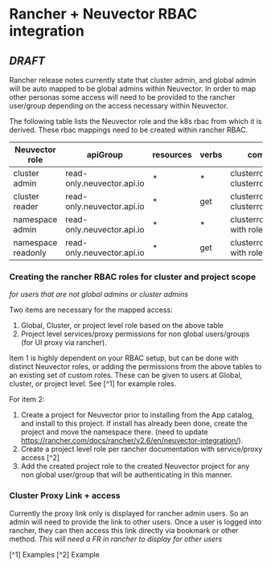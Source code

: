 # Rancher + Neuvector RBAC integration
## _DRAFT_

Rancher release notes currently state that cluster admin, and global admin will be auto mapped to be global admins within Neuvector. In order to map other personas some access will need to be provided to the rancher user/group depending on the access necessary within Neuvector.

The following table lists the Neuvector role and the k8s rbac from which it is derived. These rbac mappings need to be created within rancher RBAC.

|Neuvector role|apiGroup |resources|verbs|comment|
|-----|-----|-----|-----|-----|
cluster admin|read-only.neuvector.api.io|*|*| clusterrole(with clusterrolebinding)|
cluster reader|read-only.neuvector.api.io|*|get| clusterrole(with clusterrolebinding)|
namespace admin|read-only.neuvector.api.io|*|*| clusterrole/role with rolebinding)|
namespace readonly|read-only.neuvector.api.io|*|get| clusterrole/role with rolebinding)|

### Creating the rancher RBAC roles for cluster and project scope
_for users that are not global admins or cluster admins_

Two items are necessary for the mapped access:
1. Global, Cluster, or project level role based on the above table
2. Project level services/proxy permissions for non global users/groups (for UI proxy via rancher).

Item 1 is highly dependent on your RBAC setup, but can be done with distinct Neuvector roles, or adding the permissions from the above tables to an existing set of custom roles. These can be given to users at Global, cluster, or project level. See [^1] for example roles.

For item 2:
1. Create a project for Neuvector prior to installing from the App catalog, and install to this project. If install has already been done, create the project and move the namespace there. (need to update https://rancher.com/docs/rancher/v2.6/en/neuvector-integration/).
2. Create a project level role per rancher documentation with service/proxy access [^2] 
3. Add the created project role to the created Neuvector project for any non global user/group that will be authenticating in this manner.

### Cluster Proxy Link + access
Currently the proxy link only is displayed for rancher admin users. So an admin will need to provide the link to other users. Once a user is logged into rancher, they can then access this link directly via bookmark or other method. _This will need a FR in rancher to display for other users_

[^1] Examples
[^2] Example
